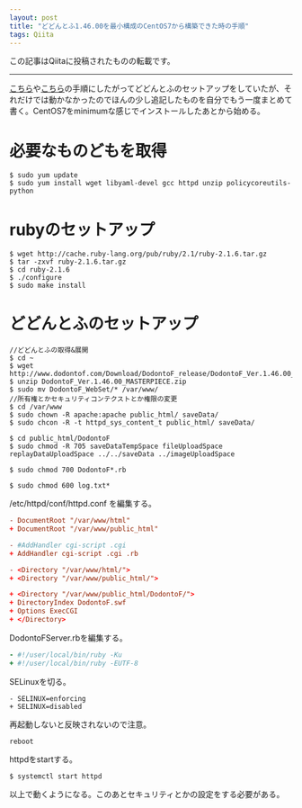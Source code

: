 ```yaml
---
layout: post
title: "どどんとふ1.46.00を最小構成のCentOS7から構築できた時の手順"
tags: Qiita
---
```

この記事はQiitaに投稿されたものの転載です。

---
[こちら](http://qiita.com/fusagiko/items/fd5aeb36f493319ab961)や[こちら](http://qiita.com/Akagi/items/64d266df4d2320abb77b)の手順にしたがってどどんとふのセットアップをしていたが、それだけでは動かなかったのでほんの少し追記したものを自分でもう一度まとめて書く。CentOS7をminimumな感じでインストールしたあとから始める。  

# 必要なものどもを取得

```console
$ sudo yum update
$ sudo yum install wget libyaml-devel gcc httpd unzip policycoreutils-python
```
# rubyのセットアップ

```console
$ wget http://cache.ruby-lang.org/pub/ruby/2.1/ruby-2.1.6.tar.gz
$ tar -zxvf ruby-2.1.6.tar.gz
$ cd ruby-2.1.6
$ ./configure
$ sudo make install
```
# どどんとふのセットアップ

```console
//どどんとふの取得&展開
$ cd ~
$ wget http://www.dodontof.com/Download/DodontoF_release/DodontoF_Ver.1.46.00_MASTERPIECE.zip
$ unzip DodontoF_Ver.1.46.00_MASTERPIECE.zip
$ sudo mv DodontoF_WebSet/* /var/www/
//所有権とかセキュリティコンテクストとか権限の変更
$ cd /var/www
$ sudo chown -R apache:apache public_html/ saveData/
$ sudo chcon -R -t httpd_sys_content_t public_html/ saveData/

$ cd public_html/DodontoF 
$ sudo chmod -R 705 saveDataTempSpace fileUploadSpace replayDataUploadSpace ../../saveData ../imageUploadSpace

$ sudo chmod 700 DodontoF*.rb

$ sudo chmod 600 log.txt*
```

/etc/httpd/conf/httpd.conf を編集する。

```httpd.conf
- DocumentRoot "/var/www/html"
+ DocumentRoot "/var/www/public_html"

- #AddHandler cgi-script .cgi
+ AddHandler cgi-script .cgi .rb

- <Directory "/var/www/html/">
+ <Directory "/var/www/public_html/">

+ <Directory "/var/www/public_html/DodontoF/">
+ DirectoryIndex DodontoF.swf
+ Options ExecCGI
+ </Directory>
```

DodontoFServer.rbを編集する。

```rb:DodontoFServer.rb
- #!/user/local/bin/ruby -Ku
+ #!/user/local/bin/ruby -EUTF-8
```

SELinuxを切る。

```:/etc/selinux/config
- SELINUX=enforcing
+ SELINUX=disabled
```
再起動しないと反映されないので注意。

```console
reboot
```

httpdをstartする。

```console
$ systemctl start httpd
```

以上で動くようになる。このあとセキュリティとかの設定をする必要がある。
